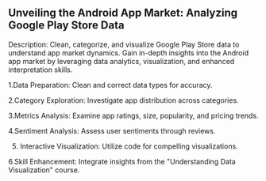 ## Unveiling the Android App Market: Analyzing Google Play Store Data

Description:
Clean, categorize, and visualize Google Play Store data to understand app market dynamics.
Gain in-depth insights into the Android app market by leveraging data analytics, visualization,
and enhanced interpretation skills.

1.Data Preparation:
Clean and correct data types for accuracy.

2.Category Exploration:
Investigate app distribution across categories.

3.Metrics Analysis:
Examine app ratings, size, popularity, and pricing trends.

4.Sentiment Analysis:
Assess user sentiments through reviews.

5. Interactive Visualization:
Utilize code for compelling visualizations.

6.Skill Enhancement:
Integrate insights from the "Understanding Data Visualization" course.
